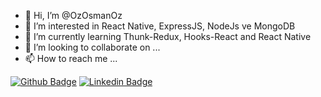 - 👋 Hi, I’m @OzOsmanOz
- 👀 I’m interested in React Native, ExpressJS, NodeJs ve MongoDB
- 🌱 I’m currently learning Thunk-Redux, Hooks-React and React Native
- 💞️ I’m looking to collaborate on ...
- 📫 How to reach me ...


[![Github Badge](https://img.shields.io/badge/-Github-000?style=quare&labelColor=000&logo=Github&logoColor=white&link=link)](link) 
[![Linkedin Badge](https://img.shields.io/badge/-Linkedin-C13584?style=flat-quare&labelColor=C13584&logo=instagram&logoColor=white&link=link)](https://www.linkedin.com/in/ozosmanoz/) 


<!---
OzOsmanOz/OzOsmanOz is a ✨ special ✨ repository because its `README.md` (this file) appears on your GitHub profile.
You can click the Preview link to take a look at your changes.
--->
